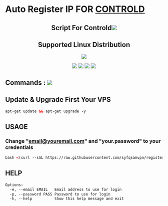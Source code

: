 # Auto Register IP FOR <a href="https://controld.com/">CONTROLD</a>

<h2 align="center">Script For Controld<img src="https://img.shields.io/badge/Version-samsfxControld_1.0-blue.svg"></h2>

<h2 align="center"> Supported Linux Distribution</h2>
<p align="center"><img src="https://d33wubrfki0l68.cloudfront.net/5911c43be3b1da526ed609e9c55783d9d0f6b066/9858b/assets/img/debian-ubuntu-hover.png"></p>
<p align="center"><img src="https://img.shields.io/static/v1?style=for-the-badge&logo=debian&label=Debian%2010&message=Buster&color=blue"> <img src="https://img.shields.io/static/v1?style=for-the-badge&logo=debian&label=Debian%2011&message=Bullseye&color=blue"> <img src="https://img.shields.io/static/v1?style=for-the-badge&logo=ubuntu&label=Ubuntu%2018&message=18.04 LTS&color=blue"> <img src="https://img.shields.io/static/v1?style=for-the-badge&logo=ubuntu&label=Ubuntu%2020&message=20.04 LTS&color=blue"></p>

## Commands : <img src="https://img.shields.io/static/v1?style=for-the-badge&logo=powershell&label=Shell&message=Bash%20Script&color=lightgray">
## Update & Upgrade First Your VPS
```html
apt-get update && apt-get upgrade -y
```

## USAGE
### Change "email@youremail.com" and "your.password" to your credentials
```html
bash <(curl --sSL https://raw.githubusercontent.com/syfqsamvpn/register-controld/main/main.sh) --email "email@youremail.com" --password "your.password"
```

## HELP
```html
Options:
  -e, --email EMAIL   Email address to use for login
  -p, --password PASS Password to use for login
  -h, --help          Show this help message and exit
```
